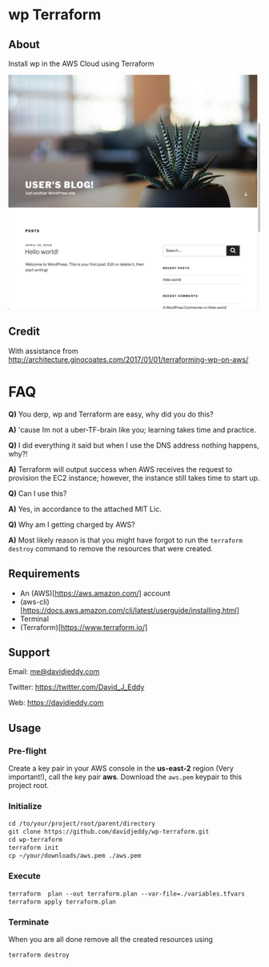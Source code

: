 # wp Terraform

## About

Install wp in the AWS Cloud using Terraform

![wp Landing Page](./docs/imgs/wordpress_landing_page.png "wp Landing Page")


## Credit

With assistance from http://architecture.ginocoates.com/2017/01/01/terraforming-wp-on-aws/

# FAQ

__Q)__ You derp, wp and Terraform are easy, why did you do this?

__A)__ 'cause Im not a uber-TF-brain like you; learning takes time and practice.

__Q)__ I did everything it said but when I use the DNS address nothing happens, why?!

__A)__ Terraform will output success when AWS receives the request to provision the EC2 instance; however, the instance still takes time to start up.

__Q)__ Can I use this?

__A)__ Yes, in accordance to the attached MIT Lic.

__Q)__ Why am I getting charged by AWS?

__A)__ Most likely reason is that you might have forgot to run the `terraform destroy` command to remove the resources that were created.

## Requirements
 - An (AWS)[https://aws.amazon.com/] account
 - (aws-cli)[https://docs.aws.amazon.com/cli/latest/userguide/installing.html]
 - Terminal
 - (Terraform)[https://www.terraform.io/]

## Support

Email: me@davidjeddy.com

Twitter: https://twitter.com/David_J_Eddy

Web: https://davidjeddy.com

## Usage

### Pre-flight

Create a key pair in your AWS console in the __us-east-2__ region (Very important!), call the key pair __aws__.
Download the `aws.pem` keypair to this project root.


### Initialize
```
cd /to/your/project/root/parent/directory
git clone https://github.com/davidjeddy/wp-terraform.git
cd wp-terraform
terraform init
cp ~/your/downloads/aws.pem ./aws.pem
```

### Execute

```
terraform  plan --out terraform.plan --var-file=./variables.tfvars
terraform apply terraform.plan
```

### Terminate

When you are all done remove all the created resources using
```
terraform destroy
```
